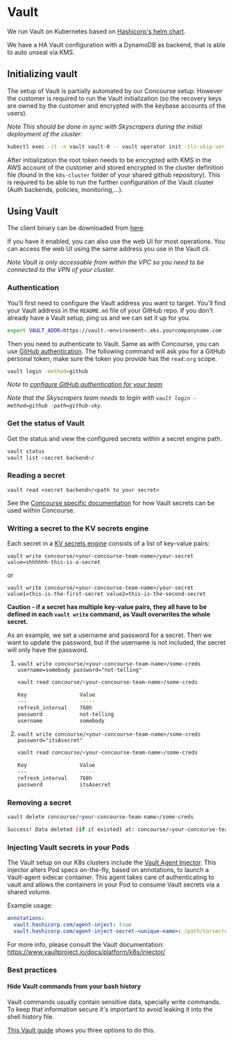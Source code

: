 # Vault

We run Vault on Kubernetes based on [Hashicorp's helm chart](https://github.com/hashicorp/vault-helm).

We have a HA Vault configuration with a DynamoDB as backend, that is able to auto unseal via KMS.

## Initializing vault

The setup of Vault is partially automated by our Concourse setup. However the customer is required to run the Vault initialization (so the recovery keys are owned by the customer and encrypted with the keybase accounts of the users).

*Note This should be done in sync with Skyscrapers during the initial deployment of the cluster:*

```bash
kubectl exec -it -n vault vault-0 -- vault operator init -tls-skip-verify -recovery-shares=5 -recovery-threshold=3 -recovery-pgp-keys=<keybase:user1,keybase:user2, ...> -root-token-pgp-key=<keybase:user>
```

After initialization the root token needs to be encrypted with KMS in the AWS account of the customer and stored encrypted in the cluster definition file (found in the `k8s-cluster` folder of your shared github repository). This is required to be able to run the further configuration of the Vault cluster (Auth backends, policies, monitoring,...).

## Using Vault

The client binary can be downloaded from [here](https://www.vaultproject.io/downloads.html).

If you have it enabled, you can also use the web UI for most operations. You can access the web UI using the same address you use in the Vault cli.

*Note Vault is only accessable from within the VPC so you need to be connected to the VPN of your cluster.*

### Authentication

You'll first need to configure the Vault address you want to target.
You'll find your Vault address in the `README.md` file of your GitHub repo. If you don't already have a Vault setup, ping us and we can set it up for you.

```bash
export VAULT_ADDR=https://vault.<environment>.eks.yourcompanyname.com
```

Then you need to authenticate to Vault. Same as with Concourse, you can use [GitHub authentication](https://www.vaultproject.io/docs/auth/github.html). The following command will ask you for a GitHub personal token, make sure the token you provide has the `read:org` scope.

```bash
vault login -method=github
```

*Note to [configure GitHub authentication for your team](https://www.vaultproject.io/docs/auth/github/#configuration)*

*Note that the Skyscrapers team needs to login with `vault login -method=github -path=github-sky`.*

### Get the status of Vault

Get the status and view the configured secrets within a secret engine path.

```bash
vault status
vault list <secret backend>/
```

### Reading a secret

`vault read <secret backend>/<path to your secret>`

See the [Concourse specific documentation](./concourse.md) for how Vault secrets can be used within Concourse.

### Writing a secret to the KV secrets engine

Each secret in a [KV secrets engine](https://www.vaultproject.io/docs/secrets/kv/index.html) consists of a list of key-value pairs:

`vault write concourse/<your-concourse-team-name>/your-secret value=shhhhhh-this-is-a-secret`

or

`vault write concourse/<your-concourse-team-name>/your-secret value1=this-is-the-first-secret value2=this-is-the-second-secret`

**Caution - if a secret has multiple key-value pairs, they all have to be defined in each `vault write` command, as Vault overwrites the whole secret.**

As an example, we set a username and password for a secret. Then we want to update the password, but if the username is not included, the secret will only have the password.

1. `vault write concourse/<your-concourse-team-name>/some-creds username=somebody password="not-telling"`

    ```bash
    vault read concourse/<your-concourse-team-name>/some-creds

    Key                 Value
    ---                 -----
    refresh_interval    768h
    password            not-telling
    username            somebody
    ```

2. `vault write concourse/<your-concourse-team-name>/some-creds password="itsAsecret"`

    ```bash
    vault read concourse/<your-concourse-team-name>/some-creds

    Key                 Value
    ---                 -----
    refresh_interval    768h
    password            itsAsecret
    ```

### Removing a secret

```bash
vault delete concourse/<your-concourse-team-name>/some-creds

Success! Data deleted (if it existed) at: concourse/<your-concourse-team-name>/some-creds
```

### Injecting Vault secrets in your Pods

The Vault setup on our K8s clusters include the [Vault Agent Injector](https://www.vaultproject.io/docs/platform/k8s/injector/). This injector alters Pod specs on-the-fly, based on annotations, to launch a Vault-agent sidecar container. This agent takes care of authenticating to vault and allows the containers in your Pod to consume Vault secrets via a shared volume.

Example usage:

```yaml
annotations:
  vault.hashicorp.com/agent-inject: true
  vault.hashicorp.com/agent-inject-secret-<unique-name>: /path/to/secret
```

For more info, please consult the Vault documentation: <https://www.vaultproject.io/docs/platform/k8s/injector/>

### Best practices

#### Hide Vault commands from your bash history

Vault commands usually contain sensitive data, specially write commands. To keep that information secure it's important to avoid leaking it into the shell history file.

[This Vault guide](https://learn.hashicorp.com/vault/secrets-management/sm-static-secrets.html#q-how-do-i-enter-my-secrets-without-exposing-the-secret-in-my-shell-39-s-history-) shows you three options to do this.
